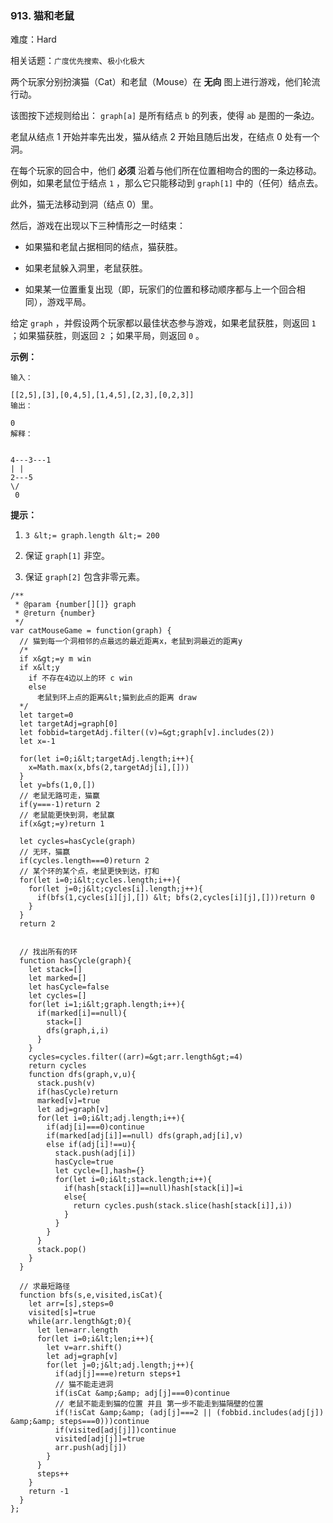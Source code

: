 ### 913. 猫和老鼠

难度：Hard

相关话题：`广度优先搜索`、`极小化极大`

两个玩家分别扮演猫（Cat）和老鼠（Mouse）在 **无向** 图上进行游戏，他们轮流行动。



该图按下述规则给出： `graph[a]` 是所有结点  `b`  的列表，使得  `ab`  是图的一条边。



老鼠从结点 1 开始并率先出发，猫从结点 2 开始且随后出发，在结点 0 处有一个洞。



在每个玩家的回合中，他们 **必须** 沿着与他们所在位置相吻合的图的一条边移动。例如，如果老鼠位于结点  `1` ，那么它只能移动到 `graph[1]` 中的（任何）结点去。



此外，猫无法移动到洞（结点 0）里。



然后，游戏在出现以下三种情形之一时结束：





* 如果猫和老鼠占据相同的结点，猫获胜。

* 如果老鼠躲入洞里，老鼠获胜。

* 如果某一位置重复出现（即，玩家们的位置和移动顺序都与上一个回合相同），游戏平局。





给定 `graph` ，并假设两个玩家都以最佳状态参与游戏，如果老鼠获胜，则返回 `1` ；如果猫获胜，则返回  `2` ；如果平局，则返回  `0` 。













 **示例：** 





```
输入：

[[2,5],[3],[0,4,5],[1,4,5],[2,3],[0,2,3]]
输出：

0
解释：


4---3---1
| |
2---5
\/
 0

```





 **提示：** 





1.  `3 &lt;= graph.length &lt;= 200` 

2. 保证  `graph[1]` 非空。

3. 保证 `graph[2]` 包含非零元素。






```
/**
 * @param {number[][]} graph
 * @return {number}
 */
var catMouseGame = function(graph) {
  // 猫到每一个洞相邻的点最远的最近距离x，老鼠到洞最近的距离y
  /*
  if x&gt;=y m win
  if x&lt;y 
    if 不存在4边以上的环 c win
    else
      老鼠到环上点的距离&lt;猫到此点的距离 draw
  */
  let target=0
  let targetAdj=graph[0]
  let fobbid=targetAdj.filter((v)=&gt;graph[v].includes(2))
  let x=-1
  
  for(let i=0;i&lt;targetAdj.length;i++){
    x=Math.max(x,bfs(2,targetAdj[i],[]))
  }
  let y=bfs(1,0,[])
  // 老鼠无路可走，猫赢
  if(y===-1)return 2
  // 老鼠能更快到洞，老鼠赢
  if(x&gt;=y)return 1

  let cycles=hasCycle(graph)
  // 无环，猫赢
  if(cycles.length===0)return 2
  // 某个环的某个点，老鼠更快到达，打和
  for(let i=0;i&lt;cycles.length;i++){
    for(let j=0;j&lt;cycles[i].length;j++){
      if(bfs(1,cycles[i][j],[]) &lt; bfs(2,cycles[i][j],[]))return 0
    }
  }
  return 2
  
  
  // 找出所有的环
  function hasCycle(graph){
    let stack=[]
    let marked=[]
    let hasCycle=false
    let cycles=[]
    for(let i=1;i&lt;graph.length;i++){
      if(marked[i]==null){
        stack=[]
        dfs(graph,i,i)
      }
    }
    cycles=cycles.filter((arr)=&gt;arr.length&gt;=4)
    return cycles
    function dfs(graph,v,u){
      stack.push(v)
      if(hasCycle)return
      marked[v]=true
      let adj=graph[v]
      for(let i=0;i&lt;adj.length;i++){
        if(adj[i]===0)continue
        if(marked[adj[i]]==null) dfs(graph,adj[i],v)
        else if(adj[i]!==u){
          stack.push(adj[i])
          hasCycle=true
          let cycle=[],hash={}
          for(let i=0;i&lt;stack.length;i++){
            if(hash[stack[i]]==null)hash[stack[i]]=i
            else{
              return cycles.push(stack.slice(hash[stack[i]],i))
            }
          }
        }
      }
      stack.pop()
    }
  }

  // 求最短路径
  function bfs(s,e,visited,isCat){
    let arr=[s],steps=0
    visited[s]=true
    while(arr.length&gt;0){
      let len=arr.length
      for(let i=0;i&lt;len;i++){
        let v=arr.shift()
        let adj=graph[v]
        for(let j=0;j&lt;adj.length;j++){
          if(adj[j]===e)return steps+1
          // 猫不能走进洞
          if(isCat &amp;&amp; adj[j]===0)continue
          // 老鼠不能走到猫的位置 并且 第一步不能走到猫隔壁的位置
          if(!isCat &amp;&amp; (adj[j]===2 || (fobbid.includes(adj[j]) &amp;&amp; steps===0)))continue
          if(visited[adj[j]])continue
          visited[adj[j]]=true
          arr.push(adj[j])
        }
      }
      steps++
    }
    return -1
  }
};



```
